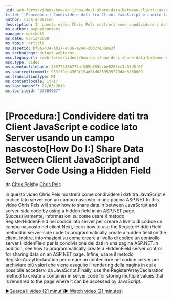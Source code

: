 ```yaml
---
uid: web-forms/videos/how-do-i/how-do-i-share-data-between-client-javascript-and-server-code-using-a-hidden-field
title: '[Procedura:] Condividere dati tra Client JavaScript e codice lato Server usando un campo nascosto | Microsoft Docs'
author: rick-anderson
description: In questo video Chris Pels mostrerà come condividere i dati tra JavaScript e codice lato server con un campo nascosto in una pagina ASP.NET. Successivamente, per informazioni su come t...
ms.author: aspnetcontent
manager: wpickett
ms.date: 03/13/2008
ms.topic: article
ms.assetid: bf0a7434-a017-4506-a240-2bd27e360a2f
ms.technology: dotnet-webforms
msc.legacyurl: /web-forms/videos/how-do-i/how-do-i-share-data-between-client-javascript-and-server-code-using-a-hidden-field
msc.type: video
ms.openlocfilehash: 255774886772af585b859dcbe8268ec3c07d5f67
ms.sourcegitcommit: 953ff9ea4369f154d6fd0239599279ddd3280009
ms.translationtype: MT
ms.contentlocale: it-IT
ms.lasthandoff: 07/03/2018
ms.locfileid: "37384907"
---
```

<a name="how-do-i-share-data-between-client-javascript-and-server-code-using-a-hidden-field"></a><span data-ttu-id="85240-104">[Procedura:] Condividere dati tra Client JavaScript e codice lato Server usando un campo nascosto</span><span class="sxs-lookup"><span data-stu-id="85240-104">[How Do I:] Share Data Between Client JavaScript and Server Code Using a Hidden Field</span></span>
====================
<span data-ttu-id="85240-105">da [Chris Pels](https://twitter.com/chrispels)</span><span class="sxs-lookup"><span data-stu-id="85240-105">by [Chris Pels](https://twitter.com/chrispels)</span></span>

<span data-ttu-id="85240-106">In questo video Chris Pels mostrerà come condividere i dati tra JavaScript e codice lato server con un campo nascosto in una pagina ASP.NET.</span><span class="sxs-lookup"><span data-stu-id="85240-106">In this video Chris Pels will show how to share data in between JavaScript and server-side code by using a hidden field in an ASP.NET page.</span></span> <span data-ttu-id="85240-107">Successivamente, informazioni su come usare il metodo RegisterHiddenField nel codice lato server per creare a livello di codice un campo nascosto nel client.</span><span class="sxs-lookup"><span data-stu-id="85240-107">Next, learn how to use the RegisterHiddenField method in server-side code to programmatically create a hidden field on the client.</span></span> <span data-ttu-id="85240-108">Inoltre, informazioni su come creare a livello di codice un controllo server HiddenField per la condivisione dei dati in una pagina ASP.NET.</span><span class="sxs-lookup"><span data-stu-id="85240-108">In addition, see how to programmatically create a HiddenField server control for sharing data on an ASP.NET page.</span></span> <span data-ttu-id="85240-109">Infine, usare il metodo RegisterArrayDeclaration per creare un contenitore nel codice server per archiviare più valori che viene eseguito il rendering della pagina in cui è possibile accedervi da JavaScript.</span><span class="sxs-lookup"><span data-stu-id="85240-109">Finally, use the RegisterArrayDeclaration method to create a container in server code for storing multiple values that is rendered to the page where it can be accessed by JavaScript.</span></span>

[<span data-ttu-id="85240-110">&#9654;Guarda il video (21 minuti)</span><span class="sxs-lookup"><span data-stu-id="85240-110">&#9654; Watch video (21 minutes)</span></span>](https://channel9.msdn.com/Blogs/ASP-NET-Site-Videos/how-do-i-share-data-between-client-javascript-and-server-code-using-a-hidden-field)
